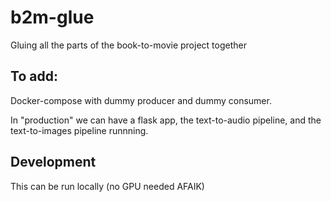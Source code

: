 # b2m-glue

Gluing all the parts of the book-to-movie project together

## To add:

Docker-compose with dummy producer and dummy consumer.

In "production" we can have a flask app, the text-to-audio pipeline, and the text-to-images pipeline runnning.

## Development

This can be run locally (no GPU needed AFAIK)
